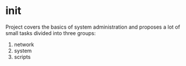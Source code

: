 # init

Project covers the basics of system administration and proposes a lot of small tasks divided into three groups:

1. network
2. system
3. scripts

